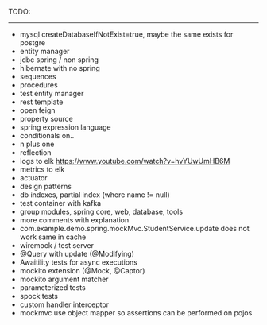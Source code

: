 TODO:

---

* mysql createDatabaseIfNotExist=true, maybe the same exists for postgre
* entity manager
* jdbc spring / non spring
* hibernate with no spring
* sequences
* procedures
* test entity manager
* rest template
* open feign
* property source
* spring expression language
* conditionals on..
* n plus one
* reflection
* logs to elk https://www.youtube.com/watch?v=hvYUwUmHB6M
* metrics to elk
* actuator
* design patterns
* db indexes, partial index (where name != null)
* test container with kafka
* group modules, spring core, web, database, tools
* more comments with explanation
* com.example.demo.spring.mockMvc.StudentService.update does not work  same in cache
* wiremock / test server
* @Query with update (@Modifying)
* Awaitility tests for async executions
* mockito extension  (@Mock, @Captor)
* mockito argument matcher
* parameterized tests
* spock tests
* custom handler interceptor
* mockmvc  use object mapper so assertions can be performed on pojos